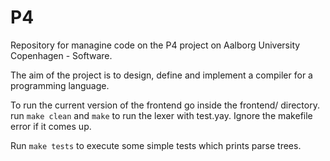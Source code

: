 # P4
Repository for managine code on the P4 project on Aalborg University Copenhagen - Software.

The aim of the project is to design, define and implement a compiler for a programming language.


To run the current version of the frontend go inside the frontend/ directory. run ```make clean``` and ```make``` to run the lexer with test.yay. Ignore the makefile error if it comes up.

Run ```make tests``` to execute some simple tests which prints parse trees.
